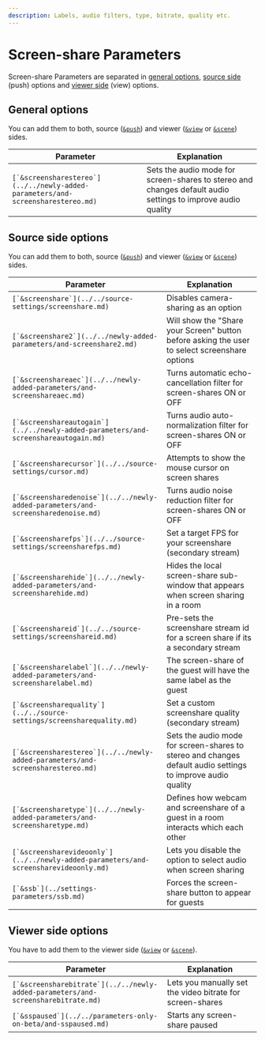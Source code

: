 ```yaml
---
description: Labels, audio filters, type, bitrate, quality etc.
---
```


# Screen-share Parameters

Screen-share Parameters are separated in [general options](./#general-options), [source side](./#source-side-options) (push) options and [viewer side](./#viewer-side-options) (view) options.

## General options

You can add them to both, source ([`&push`](../../source-settings/push.md)) and viewer ([`&view`](../view-parameters/view.md) or [`&scene`](../view-parameters/scene.md)) sides.

| Parameter                                                                         | Explanation                                                                                                 |
| --------------------------------------------------------------------------------- | ----------------------------------------------------------------------------------------------------------- |
| ``[`&screensharestereo`](../../newly-added-parameters/and-screensharestereo.md)`` | Sets the audio mode for screen-shares to stereo and changes default audio settings to improve audio quality |

## Source side options

You can add them to both, source ([`&push`](../../source-settings/push.md)) and viewer ([`&view`](../view-parameters/view.md) or [`&scene`](../view-parameters/scene.md)) sides.

| Parameter                                                                               | Explanation                                                                                                 |
| --------------------------------------------------------------------------------------- | ----------------------------------------------------------------------------------------------------------- |
| ``[`&screenshare`](../../source-settings/screenshare.md)``                              | Disables camera-sharing as an option                                                                        |
| ``[`&screenshare2`](../../newly-added-parameters/and-screenshare2.md)``                 | Will show the "Share your Screen" button before asking the user to select screenshare options               |
| ``[`&screenshareaec`](../../newly-added-parameters/and-screenshareaec.md)``             | Turns automatic echo-cancellation filter for screen-shares ON or OFF                                        |
| ``[`&screenshareautogain`](../../newly-added-parameters/and-screenshareautogain.md)``   | Turns audio auto-normalization filter for screen-shares ON or OFF                                           |
| ``[`&screensharecursor`](../../source-settings/cursor.md)``                             | Attempts to show the mouse cursor on screen shares                                                          |
| ``[`&screensharedenoise`](../../newly-added-parameters/and-screensharedenoise.md)``     | Turns audio noise reduction filter for screen-shares ON or OFF                                              |
| ``[`&screensharefps`](../../source-settings/screensharefps.md)``                        | Set a target FPS for your screenshare (secondary stream)                                                    |
| ``[`&screensharehide`](../../newly-added-parameters/and-screensharehide.md)``           | Hides the local screen-share sub-window that appears when screen sharing in a room                          |
| ``[`&screenshareid`](../../source-settings/screenshareid.md)``                          | Pre-sets the screenshare stream id for a screen share if its a secondary stream                             |
| ``[`&screensharelabel`](../../newly-added-parameters/and-screensharelabel.md)``         | The screen-share of the guest will have the same label as the guest                                         |
| ``[`&screensharequality`](../../source-settings/screensharequality.md)``                | Set a custom screenshare quality (secondary stream)                                                         |
| ``[`&screensharestereo`](../../newly-added-parameters/and-screensharestereo.md)``       | Sets the audio mode for screen-shares to stereo and changes default audio settings to improve audio quality |
| ``[`&screensharetype`](../../newly-added-parameters/and-screensharetype.md)``           | Defines how webcam and screenshare of a guest in a room interacts which each other                          |
| ``[`&screensharevideoonly`](../../newly-added-parameters/and-screensharevideoonly.md)`` | Lets you disable the option to select audio when screen sharing                                             |
| ``[`&ssb`](../settings-parameters/ssb.md)``                                             | Forces the screen-share button to appear for guests                                                         |

## **Viewer side options**

You have to add them to the viewer side ([`&view`](../view-parameters/view.md) or [`&scene`](../view-parameters/scene.md)).

| Parameter                                                                           | Explanation                                               |
| ----------------------------------------------------------------------------------- | --------------------------------------------------------- |
| ``[`&screensharebitrate`](../../newly-added-parameters/and-screensharebitrate.md)`` | Lets you manually set the video bitrate for screen-shares |
| ``[`&sspaused`](../../parameters-only-on-beta/and-sspaused.md)``                    | Starts any screen-share paused                            |
